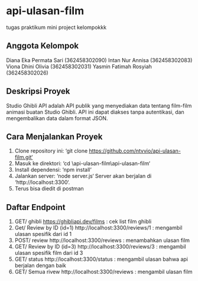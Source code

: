 # api-ulasan-film
tugas praktikum mini project kelompokkk

## Anggota Kelompok
Diana Eka Permata Sari (362458302090)
Intan Nur Annisa (362458302083)
Viona Dhini Olivia (362458302031)
Yasmin Fatimah Rosyiah (362458302026)

## Deskripsi Proyek
Studio Ghibli API adalah API publik yang menyediakan data tentang film-film animasi buatan Studio Ghibli. API ini dapat diakses tanpa autentikasi, dan mengembalikan data dalam format JSON.

 ## Cara Menjalankan Proyek 
1. Clone repository ini: ‘git clone https://github.com/ntvvio/api-ulasan-film.git‘
2. Masuk ke direktori: ‘cd \api-ulasan-film\api-ulasan-film‘
3. Install dependensi: ‘npm install‘
4. Jalankan server: ‘node server.js‘
Server akan berjalan di ‘http://localhost:3300‘.
5. Terus bisa diedit di postman

## Daftar Endpoint
1. GET/ ghibli https://ghibliapi.dev/films : cek list film ghibli
2. Get/ Review by ID (id=1) http://localhost:3300/reviews/1 : mengambil ulasan spesifik dari id 1
3. POST/ review http://localhost:3300/reviews : menambahkan ulasan film
4. GET/ Review by ID (id=3) http://localhost:3300/reviews/3 : mengambil ulasan spesifik film dari id 3
5. GET/ status http://localhost:3300/status : mengambil ulasan bahwa api berjalan dengan baik
6. GET/ Semua rivew http://localhost:3300/reviews : mengambil ulasan film

